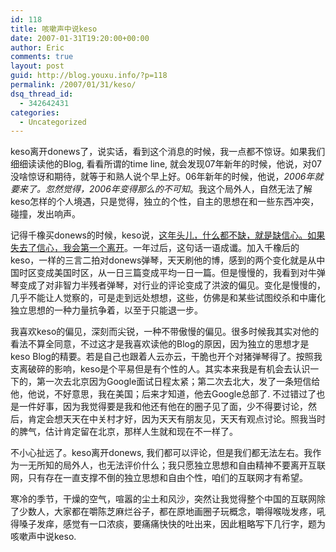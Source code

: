 ```yaml
---
id: 118
title: 咳嗽声中说keso
date: 2007-01-31T19:20:00+00:00
author: Eric
comments: true
layout: post
guid: http://blog.youxu.info/?p=118
permalink: /2007/01/31/keso/
dsq_thread_id:
  - 342642431
categories:
  - Uncategorized
---
```

keso离开donews了，说实话，看到这个消息的时候，我一点都不惊讶。如果我们细细读读他的Blog, 看看所谓的time line, 就会发现07年新年的时候，他说，对07没啥惊讶和期待，就等于和熟人说个早上好。06年新年的时候，他说，<span style="font-style: italic;">2006年就要来了。忽然觉得，2006年变得那么的不可知</span>。我这个局外人，自然无法了解keso怎样的个人境遇，只是觉得，独立的个性，自主的思想在和一些东西冲突，碰撞，发出响声。 

记得千橡买donews的时候，keso说，[这年头儿，什么都不缺，就是缺信心。如果失去了信心，我会第一个离开](http://blog.donews.com/keso/archive/2005/12/29/675166.aspx)。一年过后，这句话一语成谶。加入千橡后的keso，一样的三言二拍对donews弹琴，天天刷他的博，感到的两个变化就是从中国时区变成美国时区，从一日三篇变成平均一日一篇。但是慢慢的，我看到对牛弹琴变成了对非智力半残者弹琴，对行业的评论变成了洪波的偏见。变化是慢慢的，几乎不能让人觉察的，可是走到远处想想，这些，仿佛是和某些试图绞杀和中庸化独立思想的一种力量抗争着，以至于只能退一步。 

我喜欢keso的偏见，深刻而尖锐，一种不带傲慢的偏见。很多时候我其实对他的看法不算全同意，不过这才是我喜欢读他的Blog的原因，因为独立的思想才是keso Blog的精要。若是自己也跟着人云亦云，干脆也开个对猪弹琴得了。按照我支离破碎的影响，keso是个平易但是有个性的人。其实本来我是有机会去认识一下的，第一次去北京因为Google面试日程太紧；第二次去北大，发了一条短信给他，他说，不好意思，我在美国；后来才知道，他去Google总部了. 不过错过了也是一件好事，因为我觉得要是我和他还有他在的圈子见了面，少不得要讨论，然后，肯定会想天天在中关村才好，因为天天有朋友见，天天有观点讨论。照我当时的脾气，估计肯定留在北京，那样人生就和现在不一样了。 

不小心扯远了。keso离开donews, 我们都可以评论，但是我们都无法左右。我作为一无所知的局外人，也无法评价什么；我只愿独立思想和自由精神不要离开互联网，只有存在一直支撑不倒的独立思想和自由个性，咱们的互联网才有希望。

寒冷的季节，干燥的空气，喧嚣的尘土和风沙，突然让我觉得整个中国的互联网除了少数人，大家都在嚼陈芝麻烂谷子，都在原地画圈子玩概念，嚼得喉咙发疼，吼得嗓子发痒，感觉有一口浓痰，要痛痛快快的吐出来，因此粗略写下几行字，题为咳嗽声中说keso.